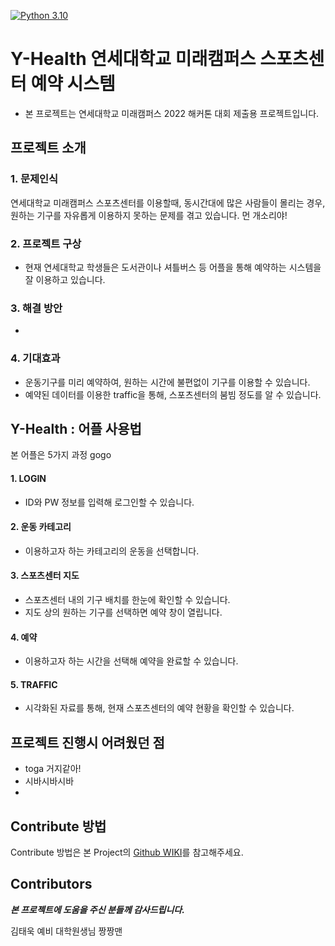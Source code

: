 
[![Python 3.10](https://img.shields.io/badge/python-3.10-blue.svg)](https://www.python.org/downloads/release/python-3812/)
# Y-Health 연세대학교 미래캠퍼스 스포츠센터 예약 시스템
- 본 프로젝트는 연세대학교 미래캠퍼스 2022 해커톤 대회 제출용 프로젝트입니다.

프로젝트 소개
-----------------------

 ### 1. 문제인식
 연세대학교 미래캠퍼스 스포츠센터를 이용할때, 동시간대에 많은 사람들이 몰리는 경우, 원하는 기구를 자유롭게 이용하지 못하는 문제를 겪고 있습니다.
 먼 개소리야!

 ### 2. 프로젝트 구상
 * 현재 연세대학교 학생들은 도서관이나 셔틀버스 등 어플을 통해 예약하는 시스템을 잘 이용하고 있습니다.

  ### 3. 해결 방안
 * 
  ### 4. 기대효과
 * 운동기구를 미리 예약하여, 원하는 시간에 불편없이 기구를 이용할 수 있습니다.
 * 예약된 데이터를 이용한 traffic을 통해, 스포츠센터의 붐빔 정도를 알 수 있습니다.

Y-Health : 어플 사용법
-----------------------

본 어플은 5가지 과정 gogo
   

#### 1. LOGIN
   * ID와 PW 정보를 입력해 로그인할 수 있습니다.

#### 2. 운동 카테고리
   * 이용하고자 하는 카테고리의 운동을 선택합니다.

#### 3. 스포츠센터 지도
   * 스포츠센터 내의 기구 배치를 한눈에 확인할 수 있습니다.
   * 지도 상의 원하는 기구를 선택하면 예약 창이 열립니다.

#### 4. 예약
   * 이용하고자 하는 시간을 선택해 예약을 완료할 수 있습니다.

#### 5. TRAFFIC
   * 시각화된 자료를 통해, 현재 스포츠센터의 예약 현황을 확인할 수 있습니다.
   



프로젝트 진행시 어려웠던 점
----------------------
* toga 거지같아!
* 시바시바시바
* 

Contribute 방법
----------------------
Contribute 방법은 본 Project의 [Github WIKI](https://github.com/coyadon/GYM_reservation)를 참고해주세요.

Contributors
----------------------
***본 프로젝트에 도움을 주신 분들께 감사드립니다.***

김태욱 예비 대학원생님 짱짱맨
